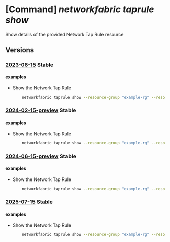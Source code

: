 # [Command] _networkfabric taprule show_

Show details of the provided Network Tap Rule resource

## Versions

### [2023-06-15](/Resources/mgmt-plane/L3N1YnNjcmlwdGlvbnMve30vcmVzb3VyY2Vncm91cHMve30vcHJvdmlkZXJzL21pY3Jvc29mdC5tYW5hZ2VkbmV0d29ya2ZhYnJpYy9uZXR3b3JrdGFwcnVsZXMve30=/2023-06-15.xml) **Stable**

<!-- mgmt-plane /subscriptions/{}/resourcegroups/{}/providers/microsoft.managednetworkfabric/networktaprules/{} 2023-06-15 -->

#### examples

- Show the Network Tap Rule
    ```bash
        networkfabric taprule show --resource-group "example-rg" --resource-name "example-networktaprule"
    ```

### [2024-02-15-preview](/Resources/mgmt-plane/L3N1YnNjcmlwdGlvbnMve30vcmVzb3VyY2Vncm91cHMve30vcHJvdmlkZXJzL21pY3Jvc29mdC5tYW5hZ2VkbmV0d29ya2ZhYnJpYy9uZXR3b3JrdGFwcnVsZXMve30=/2024-02-15-preview.xml) **Stable**

<!-- mgmt-plane /subscriptions/{}/resourcegroups/{}/providers/microsoft.managednetworkfabric/networktaprules/{} 2024-02-15-preview -->

#### examples

- Show the Network Tap Rule
    ```bash
        networkfabric taprule show --resource-group "example-rg" --resource-name "example-networktaprule"
    ```

### [2024-06-15-preview](/Resources/mgmt-plane/L3N1YnNjcmlwdGlvbnMve30vcmVzb3VyY2Vncm91cHMve30vcHJvdmlkZXJzL21pY3Jvc29mdC5tYW5hZ2VkbmV0d29ya2ZhYnJpYy9uZXR3b3JrdGFwcnVsZXMve30=/2024-06-15-preview.xml) **Stable**

<!-- mgmt-plane /subscriptions/{}/resourcegroups/{}/providers/microsoft.managednetworkfabric/networktaprules/{} 2024-06-15-preview -->

#### examples

- Show the Network Tap Rule
    ```bash
        networkfabric taprule show --resource-group "example-rg" --resource-name "example-networktaprule"
    ```

### [2025-07-15](/Resources/mgmt-plane/L3N1YnNjcmlwdGlvbnMve30vcmVzb3VyY2Vncm91cHMve30vcHJvdmlkZXJzL21pY3Jvc29mdC5tYW5hZ2VkbmV0d29ya2ZhYnJpYy9uZXR3b3JrdGFwcnVsZXMve30=/2025-07-15.xml) **Stable**

<!-- mgmt-plane /subscriptions/{}/resourcegroups/{}/providers/microsoft.managednetworkfabric/networktaprules/{} 2025-07-15 -->

#### examples

- Show the Network Tap Rule
    ```bash
        networkfabric taprule show --resource-group "example-rg" --resource-name "example-networktaprule"
    ```
